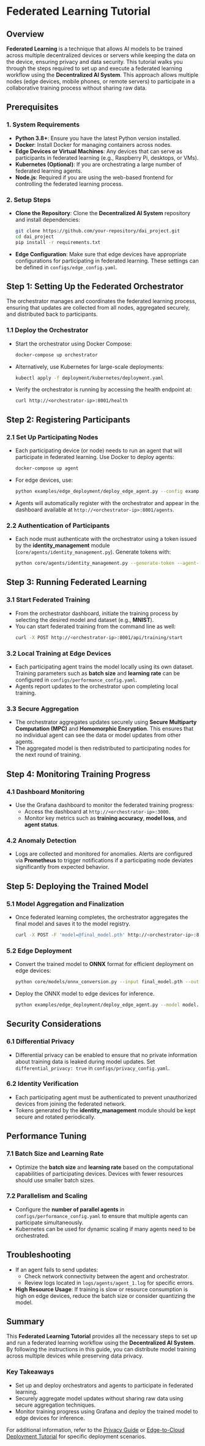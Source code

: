 # Federated Learning Tutorial

## Overview
**Federated Learning** is a technique that allows AI models to be trained across multiple decentralized devices or servers while keeping the data on the device, ensuring privacy and data security. This tutorial walks you through the steps required to set up and execute a federated learning workflow using the **Decentralized AI System**. This approach allows multiple nodes (edge devices, mobile phones, or remote servers) to participate in a collaborative training process without sharing raw data.

## Prerequisites
### 1. System Requirements
- **Python 3.8+**: Ensure you have the latest Python version installed.
- **Docker**: Install Docker for managing containers across nodes.
- **Edge Devices or Virtual Machines**: Any devices that can serve as participants in federated learning (e.g., Raspberry Pi, desktops, or VMs).
- **Kubernetes (Optional)**: If you are orchestrating a large number of federated learning agents.
- **Node.js**: Required if you are using the web-based frontend for controlling the federated learning process.

### 2. Setup Steps
- **Clone the Repository**: Clone the **Decentralized AI System** repository and install dependencies:
  ```sh
  git clone https://github.com/your-repository/dai_project.git
  cd dai_project
  pip install -r requirements.txt
  ```
- **Edge Configuration**: Make sure that edge devices have appropriate configurations for participating in federated learning. These settings can be defined in `configs/edge_config.yaml`.

## Step 1: Setting Up the Federated Orchestrator
The orchestrator manages and coordinates the federated learning process, ensuring that updates are collected from all nodes, aggregated securely, and distributed back to participants.

### 1.1 Deploy the Orchestrator
- Start the orchestrator using Docker Compose:
  ```sh
  docker-compose up orchestrator
  ```
- Alternatively, use Kubernetes for large-scale deployments:
  ```sh
  kubectl apply -f deployment/kubernetes/deployment.yaml
  ```
- Verify the orchestrator is running by accessing the health endpoint at:
  ```
  curl http://<orchestrator-ip>:8001/health
  ```

## Step 2: Registering Participants
### 2.1 Set Up Participating Nodes
- Each participating device (or node) needs to run an agent that will participate in federated learning. Use Docker to deploy agents:
  ```sh
  docker-compose up agent
  ```
- For edge devices, use:
  ```sh
  python examples/edge_deployment/deploy_edge_agent.py --config examples/edge_deployment/configure_edge.yaml
  ```
- Agents will automatically register with the orchestrator and appear in the dashboard available at `http://<orchestrator-ip>:8001/agents`.

### 2.2 Authentication of Participants
- Each node must authenticate with the orchestrator using a token issued by the **identity_management** module (`core/agents/identity_management.py`). Generate tokens with:
  ```sh
  python core/agents/identity_management.py --generate-token --agent-id <agent_name>
  ```

## Step 3: Running Federated Learning
### 3.1 Start Federated Training
- From the orchestrator dashboard, initiate the training process by selecting the desired model and dataset (e.g., **MNIST**).
- You can start federated training from the command line as well:
  ```sh
  curl -X POST http://<orchestrator-ip>:8001/api/training/start
  ```

### 3.2 Local Training at Edge Devices
- Each participating agent trains the model locally using its own dataset. Training parameters such as **batch size** and **learning rate** can be configured in `configs/performance_config.yaml`.
- Agents report updates to the orchestrator upon completing local training.

### 3.3 Secure Aggregation
- The orchestrator aggregates updates securely using **Secure Multiparty Computation (MPC)** and **Homomorphic Encryption**. This ensures that no individual agent can see the data or model updates from other agents.
- The aggregated model is then redistributed to participating nodes for the next round of training.

## Step 4: Monitoring Training Progress
### 4.1 Dashboard Monitoring
- Use the Grafana dashboard to monitor the federated training progress:
  - Access the dashboard at `http://<orchestrator-ip>:3000`.
  - Monitor key metrics such as **training accuracy**, **model loss**, and **agent status**.

### 4.2 Anomaly Detection
- Logs are collected and monitored for anomalies. Alerts are configured via **Prometheus** to trigger notifications if a participating node deviates significantly from expected behavior.

## Step 5: Deploying the Trained Model
### 5.1 Model Aggregation and Finalization
- Once federated learning completes, the orchestrator aggregates the final model and saves it to the model registry.
  ```sh
  curl -X POST -F 'model=@final_model.pth' http://<orchestrator-ip>:8001/api/models/upload
  ```

### 5.2 Edge Deployment
- Convert the trained model to **ONNX** format for efficient deployment on edge devices:
  ```sh
  python core/models/onnx_conversion.py --input final_model.pth --output model.onnx
  ```
- Deploy the ONNX model to edge devices for inference.
  ```sh
  python examples/edge_deployment/deploy_edge_agent.py --model model.onnx
  ```

## Security Considerations
### 6.1 Differential Privacy
- Differential privacy can be enabled to ensure that no private information about training data is leaked during model updates. Set `differential_privacy: true` in `configs/privacy_config.yaml`.

### 6.2 Identity Verification
- Each participating agent must be authenticated to prevent unauthorized devices from joining the federated network.
- Tokens generated by the **identity_management** module should be kept secure and rotated periodically.

## Performance Tuning
### 7.1 Batch Size and Learning Rate
- Optimize the **batch size** and **learning rate** based on the computational capabilities of participating devices. Devices with fewer resources should use smaller batch sizes.

### 7.2 Parallelism and Scaling
- Configure the **number of parallel agents** in `configs/performance_config.yaml` to ensure that multiple agents can participate simultaneously.
- Kubernetes can be used for dynamic scaling if many agents need to be orchestrated.

## Troubleshooting
- If an agent fails to send updates:
  - Check network connectivity between the agent and orchestrator.
  - Review logs located in `logs/agents/agent_1.log` for specific errors.
- **High Resource Usage**: If training is slow or resource consumption is high on edge devices, reduce the batch size or consider quantizing the model.

## Summary
This **Federated Learning Tutorial** provides all the necessary steps to set up and run a federated learning workflow using the **Decentralized AI System**. By following the instructions in this guide, you can distribute model training across multiple devices while preserving data privacy.

### Key Takeaways
- Set up and deploy orchestrators and agents to participate in federated learning.
- Securely aggregate model updates without sharing raw data using secure aggregation techniques.
- Monitor training progress using Grafana and deploy the trained model to edge devices for inference.

For additional information, refer to the [Privacy Guide](privacy_policy.md) or [Edge-to-Cloud Deployment Tutorial](edge_to_cloud_deployment.md) for specific deployment scenarios.

